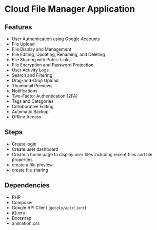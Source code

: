 
# Cloud File Manager Application

## Features
- User Authentication using Google Accounts
- File Upload
- File Display and Management
- File Editing, Updating, Renaming, and Deleting
- File Sharing with Public Links
- File Encryption and Password Protection
- User Activity Logs
- Search and Filtering
- Drag-and-Drop Upload
- Thumbnail Previews
- Notifications
- Two-Factor Authentication (2FA)
- Tags and Categories
- Collaborative Editing
- Automatic Backup
- Offline Access

## Steps 
- Create login
- Create user dashboard
- Create a home page to display user files including recent files and file      properties
- create a file preview
- create file sharing

## Dependencies
- PHP
- Composer
- Google API Client (`google/apiclient`)
- jQuery
- Bootstrap
- animation.css
